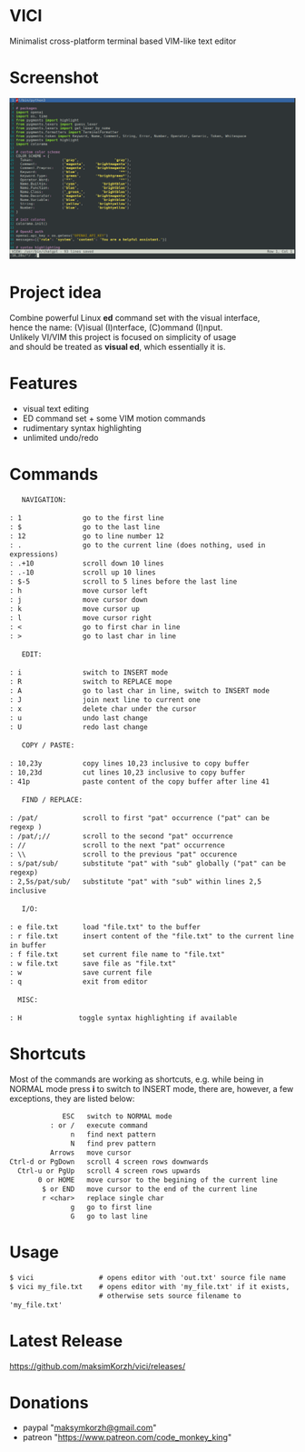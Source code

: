 # VICI
Minimalist cross-platform terminal based VIM-like text editor

# Screenshot
![IMAGE ALT TEXT HERE](https://raw.githubusercontent.com/maksimKorzh/vici/main/assets/vici.png)

# Project idea
Combine powerful Linux **ed** command set with the visual interface,<br>
hence the name: (V)isual (I)nterface, (C)ommand (I)nput.<br>
Unlikely VI/VIM this project is focused on simplicity of usage<br>
and should be treated as **visual ed**, which essentially it is.

# Features
 - visual text editing
 - ED command set + some VIM motion commands
 - rudimentary syntax highlighting
 - unlimited undo/redo

# Commands

       NAVIGATION:

    : 1               go to the first line
    : $               go to the last line
    : 12              go to line number 12
    : .               go to the current line (does nothing, used in expressions)
    : .+10            scroll down 10 lines
    : .-10            scroll up 10 lines
    : $-5             scroll to 5 lines before the last line
    : h               move cursor left
    : j               move cursor down
    : k               move cursor up
    : l               move cursor right
    : <               go to first char in line
    : >               go to last char in line

       EDIT:

    : i               switch to INSERT mode
    : R               switch to REPLACE mope
    : A               go to last char in line, switch to INSERT mode
    : J               join next line to current one
    : x               delete char under the cursor
    : u               undo last change
    : U               redo last change

       COPY / PASTE:

    : 10,23y          copy lines 10,23 inclusive to copy buffer
    : 10,23d          cut lines 10,23 inclusive to copy buffer
    : 41p             paste content of the copy buffer after line 41

       FIND / REPLACE:

    : /pat/           scroll to first "pat" occurrence ("pat" can be regexp )
    : /pat/;//        scroll to the second "pat" occurrence
    : //              scroll to the next "pat" occurrence
    : \\              scroll to the previous "pat" occurence
    : s/pat/sub/      substitute "pat" with "sub" globally ("pat" can be regexp)
    : 2,5s/pat/sub/   substitute "pat" with "sub" within lines 2,5 inclusive

       I/O:

    : e file.txt      load "file.txt" to the buffer
    : r file.txt      insert content of the "file.txt" to the current line in buffer
    : f file.txt      set current file name to "file.txt"
    : w file.txt      save file as "file.txt"
    : w               save current file
    : q               exit from editor

      MISC:

    : H              toggle syntax highlighting if available

# Shortcuts
Most of the commands are working as shortcuts, e.g. while
being in NORMAL mode press **i** to switch to INSERT mode,
there are, however, a few exceptions, they are listed below:

                 ESC   switch to NORMAL mode
              : or /   execute command
                   n   find next pattern
                   N   find prev pattern
              Arrows   move cursor
    Ctrl-d or PgDown   scroll 4 screen rows downwards
      Ctrl-u or PgUp   scroll 4 screen rows upwards
           0 or HOME   move cursor to the begining of the current line
            $ or END   move cursor to the end of the current line
            r <char>   replace single char
                   g   go to first line
                   G   go to last line

# Usage
    $ vici                # opens editor with 'out.txt' source file name
    $ vici my_file.txt    # opens editor with 'my_file.txt' if it exists,
                          # otherwise sets source filename to 'my_file.txt'

# Latest Release
https://github.com/maksimKorzh/vici/releases/

# Donations
 - paypal "maksymkorzh@gmail.com"
 - patreon "https://www.patreon.com/code_monkey_king"
